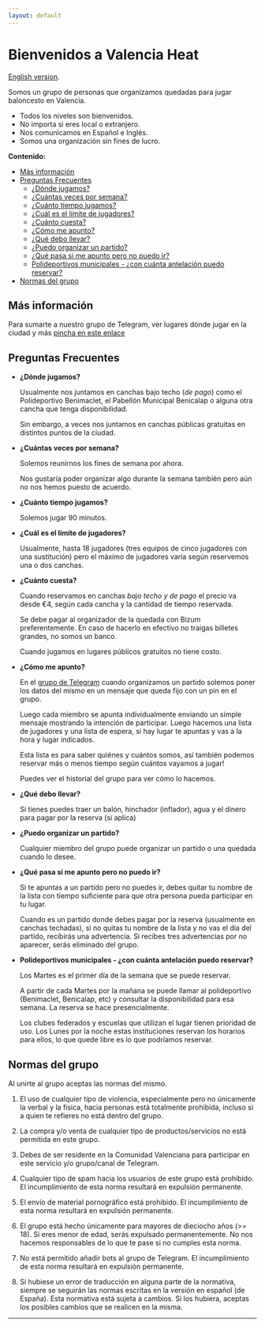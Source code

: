```yaml
---
layout: default
---
```


# Bienvenidos a Valencia Heat

[English version](./en.html).

Somos un grupo de personas que organizamos quedadas para jugar baloncesto en Valencia. 

- Todos los niveles son bienvenidos. 
- No importa si eres local o extranjero.
- Nos comunicamos en Español e Inglés.
- Somos una organización sin fines de lucro.


**Contenido:**
- [Más información](#more-info)
- [Preguntas Frecuentes](#faqs)
  - [¿Dónde jugamos?](#where)
  - [¿Cuántas veces por semana?](#how-often)
  - [¿Cuánto tiempo jugamos?](#how-long)
  - [¿Cuál es el límite de jugadores?](#how-many)
  - [¿Cuánto cuesta?](#how-much)
  - [¿Cómo me apunto?](#how-to)
  - [¿Qué debo llevar?](#bring)
  - [¿Puedo organizar un partido?](#can-i)
  - [¿Qué pasa si me apunto pero no puedo ir?](#no-show)
  - [Polideportivos municipales - ¿con cuánta antelación puedo reservar?](#pol-mun-booking)
- [Normas del grupo](#rules)


<!-- headings -->
<a id="more-info"></a>
## Más información

Para sumarte a nuestro grupo de Telegram, ver lugares dónde jugar en la ciudad y más [pincha en este enlace](https://linktr.ee/valenciaheat)

<a id="faqs"></a>
## Preguntas Frecuentes

<a id="where"></a>
- **¿Dónde jugamos?**

  Usualmente nos juntamos en canchas bajo techo (_de pago_) como el Polideportivo Benimaclet, el Pabellón Municipal Benicalap o alguna otra cancha que tenga disponibilidad. 
  
  Sin embargo, a veces nos juntamos en canchas públicas gratuitas en distintos puntos de la ciudad.

<a id="how-often"></a>
- **¿Cuántas veces por semana?**
  
  Solemos reunirnos los fines de semana por ahora.

  Nos gustaría poder organizar algo durante la semana también pero aún no nos hemos puesto de acuerdo.

<a id="how-long"></a>
- **¿Cuánto tiempo jugamos?**
  
  Solemos jugar 90 minutos.

<a id="how-many"></a>
- **¿Cuál es el límite de jugadores?**

  Usualmente, hasta 18 jugadores (tres equipos de cinco jugadores con una sustitución) pero el máximo de jugadores varía según reservemos una o dos canchas.
  

<a id="how-much"></a>
- **¿Cuánto cuesta?**

  Cuando reservamos en canchas _bajo techo y de pago_ el precio va desde €4, según cada cancha y la cantidad de tiempo reservada.
  
  Se debe pagar al organizador de la quedada con Bizum preferentemente. En caso de hacerlo en efectivo no traigas billetes grandes, no somos un banco.
  
  Cuando jugamos en lugares públicos gratuitos no tiene costo.

<a id="how-to"></a>
- **¿Cómo me apunto?**

  En el [grupo de Telegram](https://linktr.ee/valenciaheat) cuando organizamos un partido solemos poner los datos del mismo en un mensaje que queda fijo con un pin en el grupo.

  Luego cada miembro se apunta individualmente enviando un simple mensaje mostrando la intención de participar. Luego hacemos una lista de jugadores y una lista de espera, si hay lugar te apuntas y vas a la hora y lugar indicados.

  Esta lista es para saber quiénes y cuántos somos, así también podemos reservar más o menos tiempo según cuántos vayamos a jugar!

  Puedes ver el historial del grupo para ver cómo lo hacemos.

<a id="bring"></a>
- **¿Qué debo llevar?**

  Si tienes puedes traer un balón, hinchador (inflador), agua y el dinero para pagar por la reserva (si aplica)

<a id="can-i"></a>
- **¿Puedo organizar un partido?**

  Cualquier miembro del grupo puede organizar un partido o una quedada cuando lo desee.

<a id="no-show"></a>
- **¿Qué pasa si me apunto pero no puedo ir?**

  Si te apuntas a un partido pero no puedes ir, debes quitar tu nombre de la lista con tiempo suficiente para que otra persona pueda participar en tu lugar.

  Cuando es un partido donde debes pagar por la reserva (usualmente en canchas techadas), si no quitas tu nombre de la lista y no vas el día del partido, recibirás una advertencia. Si recibes tres advertencias por no aparecer, serás eliminado del grupo.


<a id="pol-mun-booking"></a>
- **Polideportivos municipales - ¿con cuánta antelación puedo reservar?**

  Los Martes es el primer día de la semana que se puede reservar.

  A partir de cada Martes por la mañana se puede llamar al polideportivo (Benimaclet, Benicalap, etc) y consultar la disponibilidad para esa semana. La reserva se hace presencialmente.

  Los clubes federados y escuelas que utilizan el lugar tienen prioridad de uso. Los Lunes por la noche estas instituciones reservan los horarios para ellos, lo que quede libre es lo que podríamos reservar.

<a id="rules"></a>
## Normas del grupo

Al unirte al grupo aceptas las normas del mismo.

1. El uso de cualquier tipo de violencia, especialmente pero no únicamente la verbal y la física, hacia personas está totalmente prohibida, incluso si a quien te refieres no está dentro del grupo.

1. La compra y/o venta de cualquier tipo de productos/servicios no está permitida en este grupo.

1. Debes de ser residente en la Comunidad Valenciana para participar en este servicio y/o grupo/canal de Telegram.

1. Cualquier tipo de spam hacia los usuarios de este grupo está prohibido. El incumplimiento de esta norma resultará en expulsión permanente.

1. El envío de material pornográfico está prohibido. El incumplimiento de esta norma resultará en expulsión permanente.

1. El grupo está hecho únicamente para mayores de dieciocho años (>= 18). Si eres menor de edad, serás expulsado permanentemente. No nos hacemos responsables de lo que te pase si no cumples esta norma.

1. No está permitido añadir bots al grupo de Telegram. El incumplimiento de esta norma resultará en expulsión permanente.

1. Si hubiese un error de traducción en alguna parte de la normativa, siempre se seguirán las normas escritas en la versión en español (de España). Esta normativa está sujeta a cambios. Si los hubiera, aceptas los posibles cambios que se realicen en la misma.

* * *
